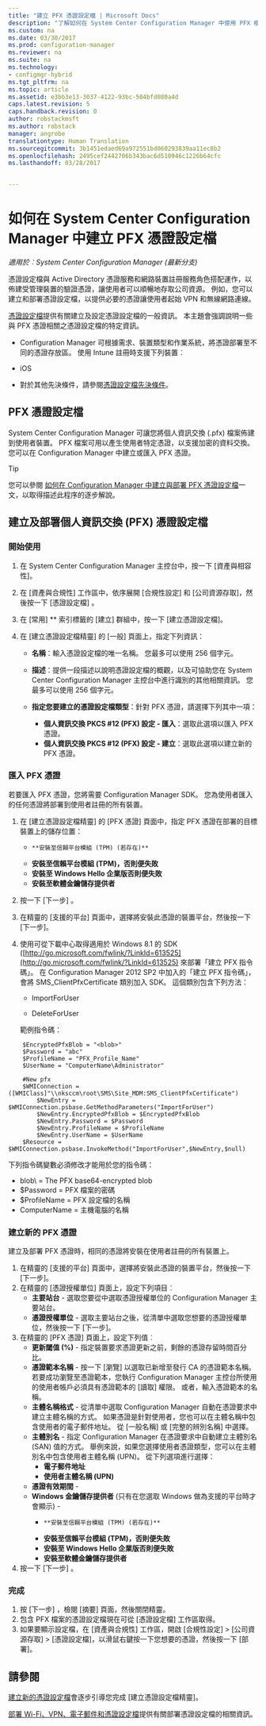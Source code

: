 ```yaml
---
title: "建立 PFX 憑證設定檔 | Microsoft Docs"
description: "了解如何在 System Center Configuration Manager 中使用 PFX 檔案，產生支援加密資料交換的使用者特定憑證。"
ms.custom: na
ms.date: 03/30/2017
ms.prod: configuration-manager
ms.reviewer: na
ms.suite: na
ms.technology:
- configmgr-hybrid
ms.tgt_pltfrm: na
ms.topic: article
ms.assetid: e3bb3e13-3037-4122-93bc-504bfd080a4d
caps.latest.revision: 5
caps.handback.revision: 0
author: robstackmsft
ms.author: robstack
manager: angrobe
translationtype: Human Translation
ms.sourcegitcommit: 3b1451edaed69a972551bd060293839aa11ec8b2
ms.openlocfilehash: 2495cef2442706b343bac6d510946c1226b64cfc
ms.lasthandoff: 03/28/2017


---
```

# <a name="how-to-create-pfx-certificate-profiles-in-system-center-configuration-manager"></a>如何在 System Center Configuration Manager 中建立 PFX 憑證設定檔

*適用於︰System Center Configuration Manager (最新分支)*

憑證設定檔與 Active Directory 憑證服務和網路裝置註冊服務角色搭配運作，以佈建受管理裝置的驗證憑證，讓使用者可以順暢地存取公司資源。 例如，您可以建立和部署憑證設定檔，以提供必要的憑證讓使用者起始 VPN 和無線網路連線。

[憑證設定檔](../../protect/deploy-use/introduction-to-certificate-profiles.md)提供有關建立及設定憑證設定檔的一般資訊。 本主題會強調說明一些與 PFX 憑證相關之憑證設定檔的特定資訊。

-  Configuration Manager 可根據需求、裝置類型和作業系統，將憑證部署至不同的憑證存放區。 使用 Intune 註冊時支援下列裝置︰

 -   iOS  

- 對於其他先決條件，請參閱[憑證設定檔先決條件](../../protect/plan-design/prerequisites-for-certificate-profiles.md)。

## <a name="pfx-certificate-profiles"></a>PFX 憑證設定檔
System Center Configuration Manager 可讓您將個人資訊交換 (.pfx) 檔案佈建到使用者裝置。 PFX 檔案可用以產生使用者特定憑證，以支援加密的資料交換。 您可以在 Configuration Manager 中建立或匯入 PFX 憑證。

> [!TIP]  
>  您可以參閱 [如何在 Configuration Manager 中建立與部署 PFX 憑證設定檔](http://blogs.technet.com/b/karanrustagi/archive/2015/09/01/how-to-create-and-deploy-pfx-certificate-profiles-in-configuration-manager.aspx)一文，以取得描述此程序的逐步解說。  

## <a name="create-and-deploy-a-personal-information-exchange-pfx-certificate-profile"></a>建立及部署個人資訊交換 (PFX) 憑證設定檔  

### <a name="get-started"></a>開始使用

1.  在 System Center Configuration Manager 主控台中，按一下 [資產與相容性]。  

2.  在 [資產與合規性] 工作區中，依序展開 [合規性設定] 和 [公司資源存取]，然後按一下 [憑證設定檔] 。  

3.  在 [常用] ** 索引標籤的 [建立] 群組中，按一下 [建立憑證設定檔]。

4.  在 [建立憑證設定檔精靈] 的 [一般] 頁面上，指定下列資訊：  

    -   **名稱**：輸入憑證設定檔的唯一名稱。 您最多可以使用 256 個字元。  

    -   **描述**：提供一段描述以說明憑證設定檔的概觀，以及可協助您在 System Center Configuration Manager 主控台中進行識別的其他相關資訊。 您最多可以使用 256 個字元。  

    -   **指定您要建立的憑證設定檔類型**：針對 PFX 憑證，請選擇下列其中一項：  

        -   **個人資訊交換 PKCS #12 (PFX) 設定 - 匯入**：選取此選項以匯入 PFX 憑證。  
        -   **個人資訊交換 PKCS #12 (PFX) 設定 - 建立**：選取此選項以建立新的 PFX 憑證。

### <a name="import-a-pfx-certificate"></a>匯入 PFX 憑證

若要匯入 PFX 憑證，您將需要 Configuration Manager SDK。 您為使用者匯入的任何憑證將部署到使用者註冊的所有裝置。

1. 在 [建立憑證設定檔精靈] 的 [PFX 憑證] 頁面中，指定 PFX 憑證在部署的目標裝置上的儲存位置：
    -     **安裝至信賴平台模組 (TPM) (若存在)**  
    -   **安裝至信賴平台模組 (TPM)，否則便失敗** 
    -   **安裝至 Windows Hello 企業版否則便失敗** 
    -   **安裝至軟體金鑰儲存提供者** 
2. 按一下 [下一步] 。 
3. 在精靈的 [支援的平台] 頁面中，選擇將安裝此憑證的裝置平台，然後按一下 [下一步]。
4. 使用可從下載中心取得適用於 Windows 8.1 的 SDK ([http://go.microsoft.com/fwlink/?LinkId=613525](http://go.microsoft.com/fwlink/?LinkId=613525) 來部署「建立 PFX 指令碼」。 在 Configuration Manager 2012 SP2 中加入的「建立 PFX 指令碼」，會將 SMS_ClientPfxCertificate 類別加入 SDK。 這個類別包含下列方法：  

    -   ImportForUser  

    -   DeleteForUser  

     範例指令碼：  

```  
    $EncryptedPfxBlob = "<blob>"  
    $Password = "abc"  
    $ProfileName = "PFX_Profile_Name"  
    $UserName = "ComputerName\Administrator"  

    #New pfx  
    $WMIConnection = ([WMIClass]"\\nksccm\root\SMS\Site_MDM:SMS_ClientPfxCertificate")  
        $NewEntry = $WMIConnection.psbase.GetMethodParameters("ImportForUser")  
        $NewEntry.EncryptedPfxBlob = $EncryptedPfxBlob  
        $NewEntry.Password = $Password  
        $NewEntry.ProfileName = $ProfileName  
        $NewEntry.UserName = $UserName  
    $Resource = $WMIConnection.psbase.InvokeMethod("ImportForUser",$NewEntry,$null)  

```  

下列指令碼變數必須修改才能用於您的指令碼：  

   -   blob\ = The PFX base64-encrypted blob  
   -   $Password = PFX 檔案的密碼  
   -   $ProfileName = PFX 設定檔的名稱  
   -   ComputerName = 主機電腦的名稱   

### <a name="create-a-new-pfx-certificate"></a>建立新的 PFX 憑證

建立及部署 PFX 憑證時，相同的憑證將安裝在使用者註冊的所有裝置上。

1. 在精靈的 [支援的平台] 頁面中，選擇將安裝此憑證的裝置平台，然後按一下 [下一步]。
2. 在精靈的 [憑證授權單位] 頁面上，設定下列項目︰
    - **主要站台** - 選取您要從中選取憑證授權單位的 Configuration Manager 主要站台。
    - **憑證授權單位** - 選取主要站台之後，從清單中選取您想要的憑證授權單位，然後按一下 [下一步]。
3. 在精靈的 [PFX 憑證] 頁面上，設定下列值︰
    - **更新閾值 (%)** - 指定裝置要求憑證更新之前，剩餘的憑證存留時間百分比。
    - **憑證範本名稱** - 按一下 [瀏覽] 以選取已新增至發行 CA 的憑證範本名稱。 若要成功瀏覽至憑證範本，您執行 Configuration Manager 主控台所使用的使用者帳戶必須具有憑證範本的 [讀取] 權限。 或者，輸入憑證範本的名稱。 
    - **主體名稱格式** - 從清單中選取 Configuration Manager 自動在憑證要求中建立主體名稱的方式。 如果憑證是針對使用者，您也可以在主體名稱中包含使用者的電子郵件地址。 從 [一般名稱] 或 [完整的辨別名稱] 中選擇。
    - **主體別名** - 指定 Configuration Manager 在憑證要求中自動建立主體別名 (SAN) 值的方式。 舉例來說，如果您選擇使用者憑證類型，您可以在主體別名中包含使用者主體名稱 (UPN)。 從下列選項進行選擇：
        - **電子郵件地址** 
        - **使用者主體名稱 (UPN)** 
    - **憑證有效期間** - 
    - **Windows 金鑰儲存提供者** (只有在您選取 Windows 做為支援的平台時才會顯示) - 
        -     **安裝至信賴平台模組 (TPM) (若存在)**  
        -   **安裝至信賴平台模組 (TPM)，否則便失敗** 
        -   **安裝至 Windows Hello 企業版否則便失敗** 
        -   **安裝至軟體金鑰儲存提供者** 
4. 按一下 [下一步] 。

### <a name="finish-up"></a>完成

1.  按 [下一步] ，檢閱 [摘要]  頁面，然後關閉精靈。  
2.  包含 PFX 檔案的憑證設定檔現在可從 [憑證設定檔]  工作區取得。 
3.  如果要顯示設定檔，在 [資產與合規性] 工作區，開啟 [合規性設定]  >  [公司資源存取]  >  [憑證設定檔]，以滑鼠右鍵按一下您想要的憑證，然後按一下 [部署]。 



## <a name="see-also"></a>請參閱
[建立新的憑證設定檔](../../protect/deploy-use/create-certificate-profiles.md#create-a-new-certificate-profile)會逐步引導您完成 [建立憑證設定檔精靈]。

[部署 Wi-Fi、VPN、電子郵件和憑證設定檔](../../protect/deploy-use/deploy-wifi-vpn-email-cert-profiles.md)提供有關部署憑證設定檔的相關資訊。
